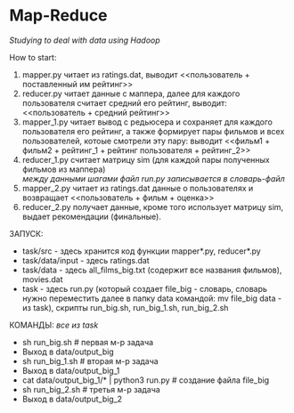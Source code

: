 # Map-Reduce

*Studying to deal with data using Hadoop*

How to start:

1. mapper.py читает из ratings.dat, выводит <<пользователь + поставленный им рейтинг>>
2. reducer.py читает данные с маппера, далее для каждого пользователя считает средний его рейтинг, выводит: <<пользователь + средний рейтинг>>
3. mapper_1.py читает вывод с редьюсера и сохраняет для каждого пользователя его рейтинг, а также формирует пары фильмов и всех пользователей, котоые смотрели эту пару: выводит <<фильм1 + фильм2 + рейтинг_1 + рейтинг пользователя + рейтинг_2>>
4. reducer_1.py считает матрицу sim (для каждой пары полученных фильмов из маппера)  
*между данными шагами файл run.py записывается в словарь-файл*
5. mapper_2.py читает из ratings.dat данные о пользователях и возвращает <<пользователь + фильм + оценка>>
6. reducer_2.py получает данные, кроме того использует матрицу sim, выдает рекомендации (финальные).

ЗАПУСК:
* task/src - здесь хранится код функции mapper*.py, reducer*.py  
* task/data/input - здесь ratings.dat  
* task/data - здесь all_films_big.txt (содержит все названия фильмов), movies.dat  
* task - здесь run.py (который создает file_big - словарь, словарь нужно переместить далее в папку data командой: mv file_big data - из task), скрипты run_big.sh, run_big_1.sh, run_big_2.sh  


КОМАНДЫ: *все из task*
* sh run_big.sh # первая м-р задача
* Выход в data/output_big
* sh run_big_1.sh # вторая м-р задача	
* Выход в data/output_big_1
* cat data/output_big_1/* | python3 run.py # создание файла file_big
* sh run_big_2.sh # третья м-р задача
* Выход в data/output_big_2
